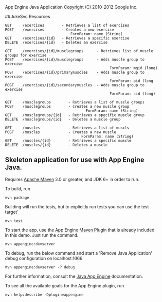 App Engine Java Application
Copyright (C) 2010-2012 Google Inc.

##JukeSvc Resources

    GET     /exercises        - Retrieves a list of exercises
    POST    /exercises        - Creates a new exercise
  						          FormParam: name (String)
    GET     /exercises/{id}   - Retrieves a specific exercise
    DELETE  /exercises/{id}   - Deletes an exercise

    GET     /exercises/{id}/musclegroups      - Retrieves list of muscle groups for exercise
    POST    /exercises/{id}/musclegroups      - Adds muscle group to exercise
									                FormParam: mgid (long)
    POST    /exercises/{id}/primarymuscles    - Adds muscle group to exercise
									                FormParam: pid (long
    POST    /exercises/{id}/secondarymuscles  - Adds muscle group to exercise
									                FormParam: sid (long)
									      
    GET     /musclegroups        - Retrieves a list of muscle groups
    POST    /musclegroups        - Creates a new muscle group
							             FormParam: name (String)
    GET     /musclegroups/{id}   - Retrieves a specific muscle group
    DELETE  /musclegroups/{id}   - Deletes a muscle group			   
							   
    GET     /muscles             - Retrieves a list of muscls
    POST    /muscles             - Creates a new muscle
							           FormParam: name (String)
    GET     /muscles/{id}   	 - Retrieves a specific muscle
    DELETE  /muscles/{id}   	 - Deletes a muscle		




## Skeleton application for use with App Engine Java.

Requires [Apache Maven](http://maven.apache.org) 3.0 or greater, and JDK 6+ in order to run.

To build, run

    mvn package

Building will run the tests, but to explicitly run tests you can use the test target`

    mvn test

To start the app, use the [App Engine Maven Plugin](http://code.google.com/p/appengine-maven-plugin/) that is already included in this demo.  Just run the command.

    mvn appengine:devserver
    
To debug, run the below command and start a 'Remove Java Application' debug configuration on localhost:1066
	
    mvn appengine:devserver -P debug

For further information, consult the [Java App Engine](https://developers.google.com/appengine/docs/java/overview) documentation.

To see all the available goals for the App Engine plugin, run

    mvn help:describe -Dplugin=appengine
